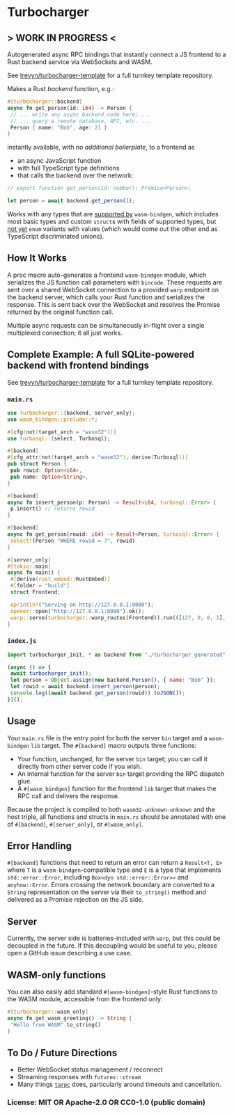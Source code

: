# Turbocharger

## > WORK IN PROGRESS <

Autogenerated async RPC bindings that instantly connect a JS frontend to a Rust backend service via WebSockets and WASM.

See [trevyn/turbocharger-template](https://github.com/trevyn/turbocharger-template) for a full turnkey template repository.

Makes a Rust _backend_ function, e.g.:

```rust
#[turbocharger::backend]
async fn get_person(id: i64) -> Person {
 // ... write any async backend code here; ...
 // ... query a remote database, API, etc. ...
 Person { name: "Bob", age: 21 }
}
```

instantly available, with _no additional boilerplate_, to a frontend as

- an async JavaScript function
- with full TypeScript type definitions
- that calls the backend over the network:

```js
// export function get_person(id: number): Promise<Person>;

let person = await backend.get_person(1);
```

Works with any types that are [supported by](https://rustwasm.github.io/docs/wasm-bindgen/reference/types.html) `wasm-bindgen`, which includes most basic types and custom `struct`s with fields of supported types, but [not yet](https://github.com/rustwasm/wasm-bindgen/pull/2631) `enum` variants with values (which would come out the other end as TypeScript discriminated unions).

## How It Works

A proc macro auto-generates a frontend `wasm-bindgen` module, which serializes the JS function call parameters with `bincode`. These requests are sent over a shared WebSocket connection to a provided `warp` endpoint on the backend server, which calls your Rust function and serializes the response. This is sent back over the WebSocket and resolves the Promise returned by the original function call.

Multiple async requests can be simultaneously in-flight over a single multiplexed connection; it all just works.

## Complete Example: A full SQLite-powered backend with frontend bindings

See [trevyn/turbocharger-template](https://github.com/trevyn/turbocharger-template) for a full turnkey template repository.

### `main.rs`

```rust
use turbocharger::{backend, server_only};
use wasm_bindgen::prelude::*;

#[cfg(not(target_arch = "wasm32"))]
use turbosql::{select, Turbosql};

#[backend]
#[cfg_attr(not(target_arch = "wasm32"), derive(Turbosql))]
pub struct Person {
 pub rowid: Option<i64>,
 pub name: Option<String>,
}

#[backend]
async fn insert_person(p: Person) -> Result<i64, turbosql::Error> {
 p.insert() // returns rowid
}

#[backend]
async fn get_person(rowid: i64) -> Result<Person, turbosql::Error> {
 select!(Person "WHERE rowid = ?", rowid)
}

#[server_only]
#[tokio::main]
async fn main() {
 #[derive(rust_embed::RustEmbed)]
 #[folder = "build"]
 struct Frontend;

 eprintln!("Serving on http://127.0.0.1:8080");
 opener::open("http://127.0.0.1:8080").ok();
 warp::serve(turbocharger::warp_routes(Frontend)).run(([127, 0, 0, 1], 8080)).await;
}
```

### `index.js`

```js
import turbocharger_init, * as backend from "./turbocharger_generated";

(async () => {
 await turbocharger_init();
 let person = Object.assign(new backend.Person(), { name: "Bob" });
 let rowid = await backend.insert_person(person);
 console.log((await backend.get_person(rowid)).toJSON());
})();
```

## Usage

Your `main.rs` file is the entry point for both the server `bin` target and a `wasm-bindgen` `lib` target. The `#[backend]` macro outputs three functions:

- Your function, unchanged, for the server `bin` target; you can call it directly from other server code if you wish.
- An internal function for the server `bin` target providing the RPC dispatch glue.
- A `#[wasm_bindgen]` function for the frontend `lib` target that makes the RPC call and delivers the response.

Because the project is compiled to both `wasm32-unknown-unknown` and the host triple, all functions and structs in `main.rs` should be annotated with one of `#[backend]`, `#[server_only]`, or `#[wasm_only]`.

## Error Handling

`#[backend]` functions that need to return an error can return a `Result<T, E>` where `T` is a `wasm-bindgen`-compatible type and `E` is a type that implements `std::error::Error`, including `Box<dyn std::error::Error>>` and `anyhow::Error`. Errors crossing the network boundary are converted to a `String` representation on the server via their `to_string()` method and delivered as a Promise rejection on the JS side.

## Server

Currently, the server side is batteries-included with `warp`, but this could be decoupled in the future. If this decoupling would be useful to you, please open a GitHub issue describing a use case.

## WASM-only functions

You can also easily add standard `#[wasm-bindgen]`-style Rust functions to the WASM module, accessible from the frontend only:

```rust
#[turbocharger::wasm_only]
async fn get_wasm_greeting() -> String {
 "Hello from WASM".to_string()
}
```

## To Do / Future Directions

- Better WebSocket status management / reconnect
- Streaming responses with `futures::stream`
- Many things [`tarpc`](https://github.com/google/tarpc) does, particularly around timeouts and cancellation.

### License: MIT OR Apache-2.0 OR CC0-1.0 (public domain)
